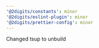 ```yaml
---
'@2digits/constants': minor
'@2digits/eslint-plugin': minor
'@2digits/prettier-config': minor
---
```


Changed tsup to unbuild
